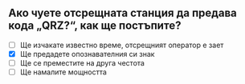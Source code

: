 ## Ако чуете отсрещната станция да предава кода „QRZ?“, как ще постъпите?

<!-- Верният отговор е отбелязан с [X] -->

- [ ] Ще изчакате известно време, отсрещният оператор е зает
- [X] Ще предадете опознавателния си знак
- [ ] Ще се преместите на друга честота
- [ ] Ще намалите мощността
